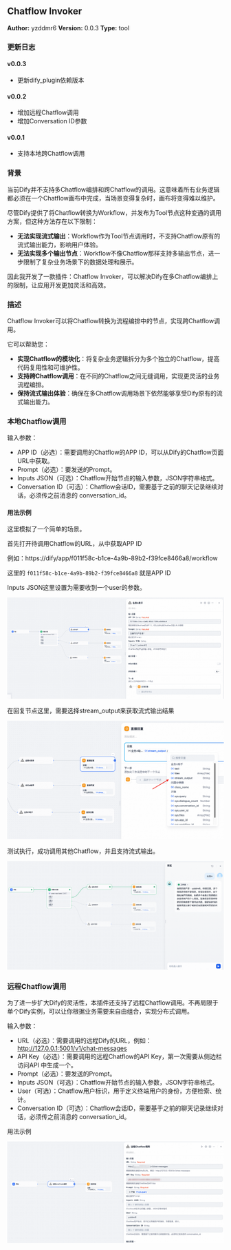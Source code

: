 ## Chatflow Invoker

**Author:** yzddmr6
**Version:** 0.0.3
**Type:** tool

### 更新日志

#### v0.0.3

* 更新dify_plugin依赖版本

#### v0.0.2

* 增加远程Chatflow调用
* 增加Conversation ID参数

#### v0.0.1

* 支持本地跨Chatflow调用



### 背景

当前Dify并不支持多Chatflow编排和跨Chatflow的调用。这意味着所有业务逻辑都必须在一个Chatflow画布中完成，当场景变得复杂时，画布将变得难以维护。

尽管Dify提供了将Chatflow转换为Workflow，并发布为Tool节点这种变通的调用方案，但这种方法存在以下限制：

* **无法实现流式输出**：Workflow作为Tool节点调用时，不支持Chatflow原有的流式输出能力，影响用户体验。
* **无法实现多个输出节点**：Workflow不像Chatflow那样支持多输出节点，进一步限制了复杂业务场景下的数据处理和展示。


因此我开发了一款插件：Chatflow Invoker，可以解决Dify在多Chatflow编排上的限制，让应用开发更加灵活和高效。


### 描述

Chatflow Invoker可以将Chatflow转换为流程编排中的节点，实现跨Chatflow调用。

它可以帮助您：

* **实现Chatflow的模块化**：将复杂业务逻辑拆分为多个独立的Chatflow，提高代码复用性和可维护性。
* **支持跨Chatflow调用**：在不同的Chatflow之间无缝调用，实现更灵活的业务流程编排。
* **保持流式输出体验**：确保在多Chatflow调用场景下依然能够享受Dify原有的流式输出能力。



### 本地Chatflow调用

输入参数：

* APP ID（必选）：需要调用的Chatflow的APP ID，可以从Dify的Chatflow页面URL中获取。
* Prompt（必选）：要发送的Prompt。
* Inputs JSON（可选）：Chatflow开始节点的输入参数，JSON字符串格式。
* Conversation ID（可选）：Chatflow会话ID，需要基于之前的聊天记录继续对话，必须传之前消息的 conversation_id。

#### 用法示例

这里模拟了一个简单的场景。

首先打开待调用Chatflow的URL，从中获取APP ID

例如：https://dify/app/f011f58c-b1ce-4a9b-89b2-f39fce8466a8/workflow

这里的 `f011f58c-b1ce-4a9b-89b2-f39fce8466a8` 就是APP ID

Inputs JSON这里设置为需要收到一个user的参数。

![image-20250721174829878](./assets/image-20250721174829878.png)

在回复节点这里，需要选择stream_output来获取流式输出结果

![image-20250721174412582](./assets/image-20250721174412582.png)

测试执行，成功调用其他Chatflow，并且支持流式输出。

![image-20250721174245191](./assets/image-20250721174245191.png)



### 远程Chatflow调用

为了进一步扩大Dify的灵活性，本插件还支持了远程Chatflow调用。不再局限于单个Dify实例，可以让你根据业务需要来自由组合，实现分布式调用。

输入参数：

* URL（必选）：需要调用的远程Dify的URL，例如：http://127.0.0.1:5001/v1/chat-messages
* API Key（必选）：需要调用的远程Chatflow的API Key，第一次需要从侧边栏 访问API 中生成一个。
* Prompt（必选）：要发送的Prompt。
* Inputs JSON（可选）：Chatflow开始节点的输入参数，JSON字符串格式。
* User（可选）：Chatflow用户标识，用于定义终端用户的身份，方便检索、统计。
* Conversation ID（可选）：Chatflow会话ID，需要基于之前的聊天记录继续对话，必须传之前消息的 conversation_id。

用法示例

![image-20250729163100028](./assets/image-20250729163100028.png)
